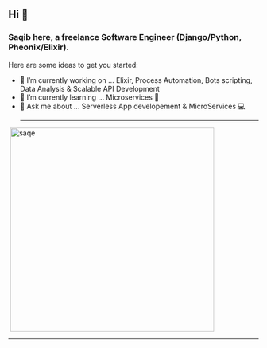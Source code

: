 ## Hi 👋
### Saqib here, a freelance Software Engineer (Django/Python, Pheonix/Elixir).

Here are some ideas to get you started:

- 🔭 I’m currently working on ... Elixir, Process Automation, Bots scripting, Data Analysis & Scalable API Development
- 🌱 I’m currently learning ... Microservices 🐍
- 💬 Ask me about ... Serverless App developement & MicroServices 💻
  <hr>
<p>&nbsp;<img align="center" src="https://github-readme-stats.vercel.app/api?username=saqe&show_icons=true&locale=en" alt="saqe" width="410" /></p>

<hr>
